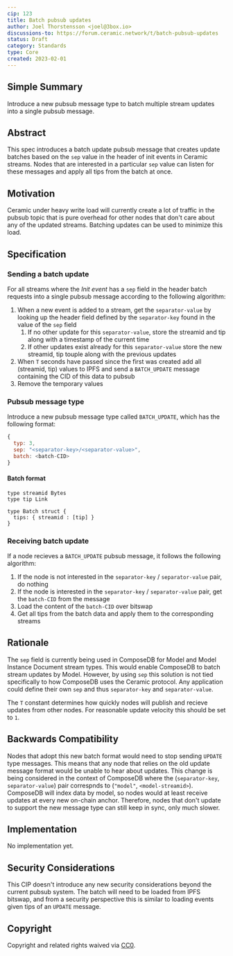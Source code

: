 ```yaml
---
cip: 123
title: Batch pubsub updates
author: Joel Thorstensson <joel@3box.io>
discussions-to: https://forum.ceramic.network/t/batch-pubsub-updates
status: Draft
category: Standards
type: Core
created: 2023-02-01
---
```


## Simple Summary
<!--Provide a simplified and layman-accessible explanation of the CIP.-->
Introduce a new pubsub message type to batch multiple stream updates into a single pubsub message.


## Abstract
<!--A short (~200 word) description of the technical issue being addressed.-->
This spec introduces a batch update pubsub message that creates update batches based on the `sep` value in the header of init events in Ceramic streams. Nodes that are interested in a particular `sep` value can listen for these messages and apply all tips from the batch at once.


## Motivation
<!--Motivation is critical for CIPs that want to change the Ceramic protocol. It should clearly explain why the existing protocol specification is inadequate to address the problem that the CIP solves. CIP submissions without sufficient motivation may be rejected outright.-->
Ceramic under heavy write load will currently create a lot of traffic in the pubsub topic that is pure overhead for other nodes that don't care about any of the updated streams. Batching updates can be used to minimize this load. 


## Specification
<!--The technical specification should describe the syntax and semantics of any new feature.-->

### Sending a batch update

For all streams where the *Init event* has a `sep` field in the header batch requests into a single pubsub message according to the following algorithm:

1. When a new event is added to a stream, get the `separator-value` by looking up the header field defined by the `separator-key` found in the value of the `sep` field
   1. If no other update for this `separator-value`, store the streamid and tip along with a timestamp of the current time
   2. If other updates exist already for this `separator-value` store the new streamid, tip touple along with the previous updates
2. When `T` seconds have passed since the first was created add all (streamid, tip) values to IPFS and send a `BATCH_UPDATE` message containing the CID of this data to pubsub 
3. Remove the temporary values

### Pubsub message type

Introduce a new pubsub message type called `BATCH_UPDATE`, which has the following format:

```js
{
  typ: 3,
  sep: "<separator-key>/<separator-value>",
  batch: <batch-CID>
}
```

#### Batch format

```ipldsch
type streamid Bytes
type tip Link

type Batch struct {
  tips: { streamid : [tip] }
}
```

### Receiving batch update

If a node recieves a `BATCH_UPDATE` pubsub message, it follows the following algorithm:

1. If the node is not interested in the `separator-key` / `separator-value` pair, do nothing
2. If the node is interested in the `separator-key` / `separator-value` pair, get the `batch-CID` from the message
3. Load the content of the `batch-CID` over bitswap
4. Get all tips from the batch data and apply them to the corresponding streams


## Rationale
<!--The rationale fleshes out the specification by describing what motivated the design and why particular design decisions were made. It should describe alternate designs that were considered and related work, e.g. how the feature is supported in other languages. The rationale may also provide evidence of consensus within the community, and should discuss important objections or concerns raised during discussion.-->
The `sep` field is currently being used in ComposeDB for Model and Model Instance Document stream types. This would enable ComposeDB to batch stream updates by Model. However, by using `sep` this solution is not tied specifically to how ComposeDB uses the Ceramic protocol. Any application could define their own `sep` and thus `separator-key` and `separator-value`.

The `T` constant determines how quickly nodes will publish and recieve updates from other nodes. For reasonable update velocity this should be set to `1`.


## Backwards Compatibility
<!--All CIPs that introduce backwards incompatibilities must include a section describing these incompatibilities and their severity. The CIP must explain how the author proposes to deal with these incompatibilities. CIP submissions without a sufficient backwards compatibility section may be rejected outright.-->
Nodes that adopt this new batch format would need to stop sending `UPDATE` type messages. This means that any node that relies on the old update message format would be unable to hear about updates. This change is being considered in the context of ComposeDB where the (`separator-key`, `separator-value`) pair correspnds to (`"model"`, `<model-streamid>`). ComposeDB will index data by model, so nodes would at least receive updates at every new on-chain anchor. Therefore, nodes that don't update to support the new message type can still keep in sync, only much slower.


## Implementation
<!--The implementations must be completed before any CIP is given status "Final", but it need not be completed before the CIP is accepted.-->
No implementation yet.


## Security Considerations
<!--All CIPs must contain a section that discusses the security implications/considerations relevant to the proposed change. Include information that might be important for security discussions, surfaces risks and can be used throughout the life cycle of the proposal. E.g. include security-relevant design decisions, concerns, important discussions, implementation-specific guidance and pitfalls, an outline of threats and risks and how they are being addressed. CIP submissions missing the "Security Considerations" section will be rejected. An CIP cannot proceed to status "Final" without a Security Considerations discussion deemed sufficient by the reviewers.-->
This CIP doesn't introduce any new security considerations beyond the current pubsub system. The batch will need to be loaded from IPFS bitswap, and from a security perspective this is similar to loading events given tips of an `UPDATE` message.


## Copyright
Copyright and related rights waived via [CC0](https://creativecommons.org/publicdomain/zero/1.0/).
